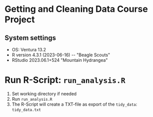 # Getting and Cleaning Data Course Project

## System settings
+ OS: Ventura 13.2
+ R version 4.3.1 (2023-06-16) -- "Beagle Scouts"
+ RStudio 2023.06.1+524 "Mountain Hydrangea"

# Run R-Script: `run_analysis.R`
1. Set working directory if needed
2. Run `run_analysis.R`
3. The R-Script will create a TXT-file as export of the `tidy_data`: `tidy_data.txt`
